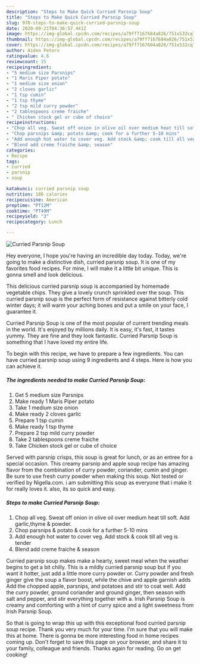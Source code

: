 ```yaml
---
description: "Steps to Make Quick Curried Parsnip Soup"
title: "Steps to Make Quick Curried Parsnip Soup"
slug: 970-steps-to-make-quick-curried-parsnip-soup
date: 2020-09-21T04:36:57.441Z
image: https://img-global.cpcdn.com/recipes/a79ff7167684a826/751x532cq70/curried-parsnip-soup-recipe-main-photo.jpg
thumbnail: https://img-global.cpcdn.com/recipes/a79ff7167684a826/751x532cq70/curried-parsnip-soup-recipe-main-photo.jpg
cover: https://img-global.cpcdn.com/recipes/a79ff7167684a826/751x532cq70/curried-parsnip-soup-recipe-main-photo.jpg
author: Aiden Peters
ratingvalue: 4.6
reviewcount: 15
recipeingredient:
- "5 medium size Parsnips"
- "1 Maris Piper potato"
- "1 medium size onion"
- "2 cloves garlic"
- "1 tsp cumin"
- "1 tsp thyme"
- "2 tsp mild curry powder"
- "2 tablespoons creme fraiche"
- " Chicken stock gel or cube of choice"
recipeinstructions:
- "Chop all veg. Sweat off onion in olive oil over medium heat till soft. Add garlic,thyme &amp; powder."
- "Chop parsnips &amp; potato &amp; cook for a further 5-10 mins"
- "Add enough hot water to cover veg. Add stock &amp; cook till all veg is tender"
- "Blend add creme fraiche &amp; season"
categories:
- Recipe
tags:
- curried
- parsnip
- soup

katakunci: curried parsnip soup 
nutrition: 186 calories
recipecuisine: American
preptime: "PT12M"
cooktime: "PT49M"
recipeyield: "3"
recipecategory: Lunch

---
```



![Curried Parsnip Soup](https://img-global.cpcdn.com/recipes/a79ff7167684a826/751x532cq70/curried-parsnip-soup-recipe-main-photo.jpg)

Hey everyone, I hope you're having an incredible day today. Today, we're going to make a distinctive dish, curried parsnip soup. It is one of my favorites food recipes. For mine, I will make it a little bit unique. This is gonna smell and look delicious.

This delicious curried parsnip soup is accompanied by homemade vegetable chips. They give a lovely crunch sprinkled over the soup. This curried parsnip soup is the perfect form of resistance against bitterly cold winter days; it will warm your aching bones and put a smile on your face, I guarantee it.

Curried Parsnip Soup is one of the most popular of current trending meals in the world. It's enjoyed by millions daily. It is easy, it's fast, it tastes yummy. They are fine and they look fantastic. Curried Parsnip Soup is something that I have loved my entire life.


To begin with this recipe, we have to prepare a few ingredients. You can have curried parsnip soup using 9 ingredients and 4 steps. Here is how you can achieve it.

<!--inarticleads1-->

##### The ingredients needed to make Curried Parsnip Soup:

1. Get 5 medium size Parsnips
1. Make ready 1 Maris Piper potato
1. Take 1 medium size onion
1. Make ready 2 cloves garlic
1. Prepare 1 tsp cumin
1. Make ready 1 tsp thyme
1. Prepare 2 tsp mild curry powder
1. Take 2 tablespoons creme fraiche
1. Take  Chicken stock gel or cube of choice


Served with parsnip crisps, this soup is great for lunch, or as an entree for a special occasion. This creamy parsnip and apple soup recipe has amazing flavor from the combination of curry powder, coriander, cumin and ginger. Be sure to use fresh curry powder when making this soup. Not tested or verified by Nigella.com. i am submitting this soup as everyone that i make it for really loves it. also, its so quick and easy. 

<!--inarticleads2-->

##### Steps to make Curried Parsnip Soup:

1. Chop all veg. Sweat off onion in olive oil over medium heat till soft. Add garlic,thyme &amp; powder.
1. Chop parsnips &amp; potato &amp; cook for a further 5-10 mins
1. Add enough hot water to cover veg. Add stock &amp; cook till all veg is tender
1. Blend add creme fraiche &amp; season


Curried parsnip soup makes make a hearty, sweet meal when the weather begins to get a bit chilly. This is a mildly curried parsnip soup but if you want it hotter, just add a little more curry powder or. Curry powder and fresh ginger give the soup a flavor boost, while the chive and apple garnish adds Add the chopped apple, parsnips, and potatoes and stir to coat well. Add the curry powder, ground coriander and ground ginger, then season with salt and pepper, and stir everything together with a. Irish Parsnip Soup is creamy and comforting with a hint of curry spice and a light sweetness from Irish Parsnip Soup. 

So that is going to wrap this up with this exceptional food curried parsnip soup recipe. Thank you very much for your time. I'm sure that you will make this at home. There is gonna be more interesting food in home recipes coming up. Don't forget to save this page on your browser, and share it to your family, colleague and friends. Thanks again for reading. Go on get cooking!
